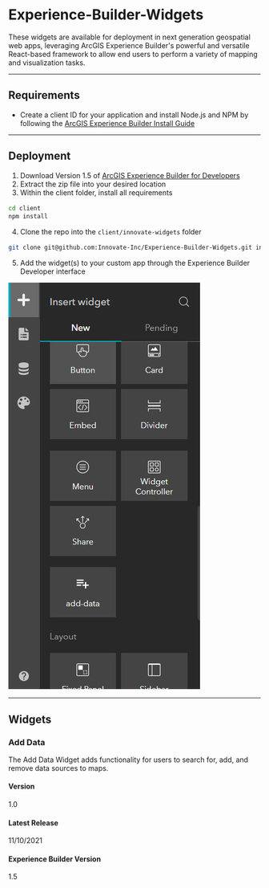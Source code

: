 # Experience-Builder-Widgets
These widgets are available for deployment in next generation geospatial web apps, leveraging ArcGIS Experience Builder's powerful and versatile React-based framework to allow end users to perform a variety of mapping and visualization tasks.

---

## Requirements
* Create a client ID for your application and install Node.js and NPM by following the [ArcGIS Experience Builder Install Guide](https://developers.arcgis.com/experience-builder/guide/install-guide/)

---

## Deployment

1. Download Version 1.5 of [ArcGIS Experience Builder for Developers](https://developers.arcgis.com/downloads/#arcgis-experience-builder)
1. Extract the zip file into your desired location
1. Within the client folder, install all requirements
```sh
cd client
npm install
```
4. Clone the repo into the `client/innovate-widgets` folder
```sh
git clone git@github.com:Innovate-Inc/Experience-Builder-Widgets.git innovate-widgets
```
5. Add the widget(s) to your custom app through the Experience Builder Developer interface

![Add Widget Interface](add-widget-interface.jpg)

---

## Widgets

### Add Data
The Add Data Widget adds functionality for users to search for, add, and remove data sources to maps.

#### Version
1.0

#### Latest Release
11/10/2021

#### Experience Builder Version
1.5
